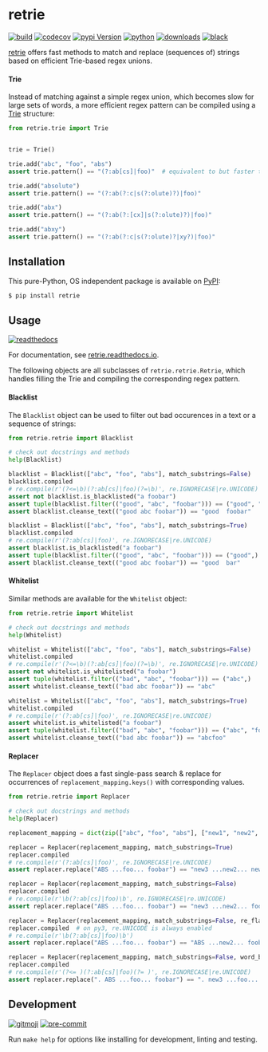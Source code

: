 # retrie

[![build](https://img.shields.io/github/actions/workflow/status/ddelange/retrie/main.yml?branch=master&logo=github&cacheSeconds=86400)](https://github.com/ddelange/retrie/actions?query=branch%3Amaster)
[![codecov](https://img.shields.io/codecov/c/github/ddelange/retrie/master?logo=codecov&logoColor=white)](https://codecov.io/gh/ddelange/retrie)
[![pypi Version](https://img.shields.io/pypi/v/retrie.svg?logo=pypi&logoColor=white)](https://pypi.org/project/retrie/)
[![python](https://img.shields.io/pypi/pyversions/retrie.svg?logo=python&logoColor=white)](https://pypi.org/project/retrie/)
[![downloads](https://static.pepy.tech/badge/retrie)](https://pypistats.org/packages/retrie)
[![black](https://img.shields.io/badge/code%20style-black-000000.svg)](https://github.com/python/black)


[retrie](https://github.com/ddelange/retrie) offers fast methods to match and replace (sequences of) strings based on efficient Trie-based regex unions.

#### Trie

Instead of matching against a simple regex union, which becomes slow for large sets of words, a more efficient regex pattern can be compiled using a [Trie](https://en.wikipedia.org/wiki/Trie) structure:

```py
from retrie.trie import Trie


trie = Trie()

trie.add("abc", "foo", "abs")
assert trie.pattern() == "(?:ab[cs]|foo)"  # equivalent to but faster than "(?:abc|abs|foo)"

trie.add("absolute")
assert trie.pattern() == "(?:ab(?:c|s(?:olute)?)|foo)"

trie.add("abx")
assert trie.pattern() == "(?:ab(?:[cx]|s(?:olute)?)|foo)"

trie.add("abxy")
assert trie.pattern() == "(?:ab(?:c|s(?:olute)?|xy?)|foo)"
```


## Installation

This pure-Python, OS independent package is available on [PyPI](https://pypi.org/project/retrie):

```sh
$ pip install retrie
```


## Usage

[![readthedocs](https://readthedocs.org/projects/retrie/badge/?version=latest)](https://retrie.readthedocs.io)

For documentation, see [retrie.readthedocs.io](https://retrie.readthedocs.io/en/stable/_code_reference/retrie.html).

The following objects are all subclasses of `retrie.retrie.Retrie`, which handles filling the Trie and compiling the corresponding regex pattern.


#### Blacklist

The `Blacklist` object can be used to filter out bad occurences in a text or a sequence of strings:
```py
from retrie.retrie import Blacklist

# check out docstrings and methods
help(Blacklist)

blacklist = Blacklist(["abc", "foo", "abs"], match_substrings=False)
blacklist.compiled
# re.compile(r'(?<=\b)(?:ab[cs]|foo)(?=\b)', re.IGNORECASE|re.UNICODE)
assert not blacklist.is_blacklisted("a foobar")
assert tuple(blacklist.filter(("good", "abc", "foobar"))) == ("good", "foobar")
assert blacklist.cleanse_text(("good abc foobar")) == "good  foobar"

blacklist = Blacklist(["abc", "foo", "abs"], match_substrings=True)
blacklist.compiled
# re.compile(r'(?:ab[cs]|foo)', re.IGNORECASE|re.UNICODE)
assert blacklist.is_blacklisted("a foobar")
assert tuple(blacklist.filter(("good", "abc", "foobar"))) == ("good",)
assert blacklist.cleanse_text(("good abc foobar")) == "good  bar"
```


#### Whitelist

Similar methods are available for the `Whitelist` object:
```py
from retrie.retrie import Whitelist

# check out docstrings and methods
help(Whitelist)

whitelist = Whitelist(["abc", "foo", "abs"], match_substrings=False)
whitelist.compiled
# re.compile(r'(?<=\b)(?:ab[cs]|foo)(?=\b)', re.IGNORECASE|re.UNICODE)
assert not whitelist.is_whitelisted("a foobar")
assert tuple(whitelist.filter(("bad", "abc", "foobar"))) == ("abc",)
assert whitelist.cleanse_text(("bad abc foobar")) == "abc"

whitelist = Whitelist(["abc", "foo", "abs"], match_substrings=True)
whitelist.compiled
# re.compile(r'(?:ab[cs]|foo)', re.IGNORECASE|re.UNICODE)
assert whitelist.is_whitelisted("a foobar")
assert tuple(whitelist.filter(("bad", "abc", "foobar"))) == ("abc", "foobar")
assert whitelist.cleanse_text(("bad abc foobar")) == "abcfoo"
```


#### Replacer

The `Replacer` object does a fast single-pass search & replace for occurrences of `replacement_mapping.keys()` with corresponding values.
```py
from retrie.retrie import Replacer

# check out docstrings and methods
help(Replacer)

replacement_mapping = dict(zip(["abc", "foo", "abs"], ["new1", "new2", "new3"]))

replacer = Replacer(replacement_mapping, match_substrings=True)
replacer.compiled
# re.compile(r'(?:ab[cs]|foo)', re.IGNORECASE|re.UNICODE)
assert replacer.replace("ABS ...foo... foobar") == "new3 ...new2... new2bar"

replacer = Replacer(replacement_mapping, match_substrings=False)
replacer.compiled
# re.compile(r'\b(?:ab[cs]|foo)\b', re.IGNORECASE|re.UNICODE)
assert replacer.replace("ABS ...foo... foobar") == "new3 ...new2... foobar"

replacer = Replacer(replacement_mapping, match_substrings=False, re_flags=None)
replacer.compiled  # on py3, re.UNICODE is always enabled
# re.compile(r'\b(?:ab[cs]|foo)\b')
assert replacer.replace("ABS ...foo... foobar") == "ABS ...new2... foobar"

replacer = Replacer(replacement_mapping, match_substrings=False, word_boundary=" ")
replacer.compiled
# re.compile(r'(?<= )(?:ab[cs]|foo)(?= )', re.IGNORECASE|re.UNICODE)
assert replacer.replace(". ABS ...foo... foobar") == ". new3 ...foo... foobar"
```


## Development

[![gitmoji](https://img.shields.io/badge/gitmoji-%20%F0%9F%98%9C%20%F0%9F%98%8D-ffdd67)](https://github.com/carloscuesta/gitmoji-cli)
[![pre-commit](https://img.shields.io/badge/pre--commit-enabled-brightgreen?logo=pre-commit&logoColor=white)](https://github.com/pre-commit/pre-commit)

Run `make help` for options like installing for development, linting and testing.
